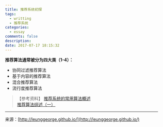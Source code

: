 ```yaml
---
title: 推荐系统初探
tags:
  - writting
  - 推荐系统
categories:
  - essay
comments: false
description: 
date: 2017-07-17 18:15:32
---
```


**推荐算法通常被分为四大类（1-4）：**

+ 协同过滤推荐算法
+ 基于内容的推荐算法
+ 混合推荐算法
+ 流行度推荐算法


>【参考资料】
>[推荐系统的常用算法概述](http://www.cnblogs.com/luchen927/archive/2012/02/04/2334316.html)  
>[推荐算法综述（一）](http://www.infoq.com/cn/articles/recommendation-algorithm-overview-part01)  



---
<link rel="stylesheet" href="http://yandex.st/highlightjs/6.1/styles/default.min.css">
<script src="http://yandex.st/highlightjs/6.1/highlight.min.js"></script>
<script>
hljs.tabReplace = ' ';
hljs.initHighlightingOnLoad();
</script>


来源：[http://leunggeorge.github.io/](http://leunggeorge.github.io/)  
